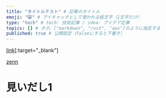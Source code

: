 ```yaml
---
title: "タイトルテスト" # 記事のタイトル
emoji: "😸" # アイキャッチとして使われる絵文字（1文字だけ）
type: "tech" # tech: 技術記事 / idea: アイデア記事
topics: [] # タグ。["markdown", "rust", "aws"]のように指定する
published: true # 公開設定（falseにすると下書き）
---
```


[link](https://zenn.dev/)[:target="_blank"]

<a href="https://zenn.dev/" target="_blank">zenn</a>

# 見いだし1

